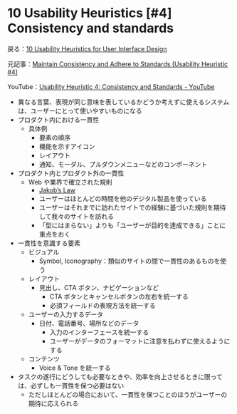 # 10 Usability Heuristics [#4] Consistency and standards

戻る：[10 Usability Heuristics for User Interface Design](./index.html)

元記事：[Maintain Consistency and Adhere to Standards (Usability Heuristic #4)](https://www.nngroup.com/articles/consistency-and-standards/)

YouTube：[Usability Heuristic 4: Consistency and Standards - YouTube](https://www.youtube.com/watch?v=Ibndy9KLOSQ)

- 異なる言葉、表現が同じ意味を表しているかどうか考えずに使えるシステムは、ユーザーにとって使いやすいものになる
- プロダクト内における一貫性
  - 具体例
    - 要素の順序
    - 機能を示すアイコン
    - レイアウト
    - 通知、モーダル、プルダウンメニューなどのコンポーネント
- プロダクト内とプロダクト外の一貫性
  - Web や業界で確立された規則
    - [Jakob’s Law](https://www.nngroup.com/videos/jakobs-law-internet-ux/)
    - ユーザーはほとんどの時間を他のデジタル製品を使っている
    - ユーザーはそれまでに訪れたサイトでの経験に基づいた規則を期待して我々のサイトを訪れる
    - 「型にはまらない」よりも「ユーザーが目的を達成できる」ことに重点をおく
- 一貫性を意識する要素
  - ビジュアル
    - Symbol, Iconography：類似のサイトの間で一貫性のあるものを使う
  - レイアウト
    - 見出し、CTA ボタン、ナビゲーションなど
      - CTA ボタンとキャンセルボタンの左右を統一する
      - 必須フィールドの表現方法を統一する
  - ユーザーの入力するデータ
    - 日付、電話番号、場所などのデータ
      - 入力のインターフェースを統一する
      - ユーザーがデータのフォーマットに注意を払わずに使えるようにする
  - コンテンツ
    - Voice & Tone を統一する
- タスクの遂行にどうしても必要なときや、効率を向上させるときに限っては、必ずしも一貫性を保つ必要はない
  - ただしほとんどの場合において、一貫性を保つことのほうがユーザーの期待に応えられる
